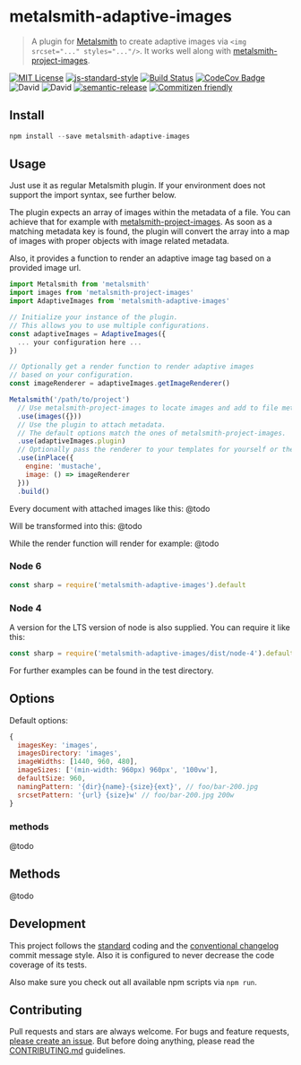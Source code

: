 # metalsmith-adaptive-images

> A plugin for [Metalsmith](http://www.metalsmith.io/) to create adaptive images via `<img srcset="..." styles="..."/>`. It works well along with [metalsmith-project-images](https://github.com/hoetmaaiers/metalsmith-project-images).

[![MIT License](https://img.shields.io/badge/license-MIT-blue.svg)](https://axe312.mit-license.org)
[![js-standard-style](https://img.shields.io/badge/code%20style-standard-brightgreen.svg?style=flat)](https://github.com/feross/standard)
[![Build Status](https://img.shields.io/circleci/project/axe312ger/metalsmith-adaptive-images/prototype.svg?maxAge=2592000)](https://circleci.com/gh/axe312ger/metalsmith-adaptive-images)
[![CodeCov Badge](https://img.shields.io/codecov/c/github/axe312ger/metalsmith-adaptive-images.svg?maxAge=2592000)](https://codecov.io/gh/axe312ger/metalsmith-adaptive-images)
![David](https://img.shields.io/david/axe312ger/metalsmith-adaptive-images.svg)
![David](https://img.shields.io/david/dev/axe312ger/metalsmith-adaptive-images.svg)
[![semantic-release](https://img.shields.io/badge/%F0%9F%93%A6%F0%9F%9A%80-semantic--release-e10079.svg)](https://github.com/semantic-release/semantic-release)
[![Commitizen friendly](https://img.shields.io/badge/commitizen-friendly-brightgreen.svg)](http://commitizen.github.io/cz-cli/)

## Install

```js
npm install --save metalsmith-adaptive-images
```

## Usage

Just use it as regular Metalsmith plugin. If your environment does not support the import syntax, see further below.

The plugin expects an array of images within the metadata of a file. You can achieve that for example with [metalsmith-project-images](https://github.com/hoetmaaiers/metalsmith-project-images).
As soon as a matching metadata key is found, the plugin will convert the
array into a map of images with proper objects with image related metadata.

Also, it provides a function to render an adaptive image tag based on a provided image url.

```js
import Metalsmith from 'metalsmith'
import images from 'metalsmith-project-images'
import AdaptiveImages from 'metalsmith-adaptive-images'

// Initialize your instance of the plugin.
// This allows you to use multiple configurations.
const adaptiveImages = AdaptiveImages({
  ... your configuration here ...
})

// Optionally get a render function to render adaptive images
// based on your configuration.
const imageRenderer = adaptiveImages.getImageRenderer()

Metalsmith('/path/to/project')
  // Use metalsmith-project-images to locate images and add to file metadata.
  .use(images({}))
  // Use the plugin to attach metadata.
  // The default options match the ones of metalsmith-project-images.
  .use(adaptiveImages.plugin)
  // Optionally pass the renderer to your templates for yourself or the author.
  .use(inPlace({
    engine: 'mustache',
    image: () => imageRenderer
  }))
  .build()
```

Every document with attached images like this:
@todo

Will be transformed into this:
@todo

While the render function will render for example:
@todo

### Node 6
```js
const sharp = require('metalsmith-adaptive-images').default
```

### Node 4
A version for the LTS version of node is also supplied. You can require it like this:

```js
const sharp = require('metalsmith-adaptive-images/dist/node-4').default
```

For further examples can be found in the test directory.

## Options

Default options:
```js
{
  imagesKey: 'images',
  imagesDirectory: 'images',
  imageWidths: [1440, 960, 480],
  imageSizes: ['(min-width: 960px) 960px', '100vw'],
  defaultSize: 960,
  namingPattern: '{dir}{name}-{size}{ext}', // foo/bar-200.jpg
  srcsetPattern: '{url} {size}w' // foo/bar-200.jpg 200w
}
```

### methods

@todo

## Methods
@todo

## Development

This project follows the [standard](https://github.com/feross/standard) coding and the [conventional changelog](https://github.com/conventional-changelog/conventional-changelog-angular/blob/master/convention.md) commit message style. Also it is configured to never decrease the code coverage of its tests.

Also make sure you check out all available npm scripts via `npm run`.

## Contributing

Pull requests and stars are always welcome. For bugs and feature requests, [please create an issue](https://github.com/axe312ger/metalsmith-adaptive-images/issues/new).
But before doing anything, please read the [CONTRIBUTING.md](./CONTRIBUTING.md) guidelines.
